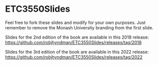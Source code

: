 # ETC3550Slides

Feel free to fork these slides and modify for your own purposes. Just remember to remove the Monash University branding from the first slide.

Slides for the 2nd edition of the book are available in this 2018 release: https://github.com/robjhyndman/ETC3550Slides/releases/tag/2018

Slides for the 3rd edition of the book are available in this 2022 release: https://github.com/robjhyndman/ETC3550Slides/releases/tag/2022
